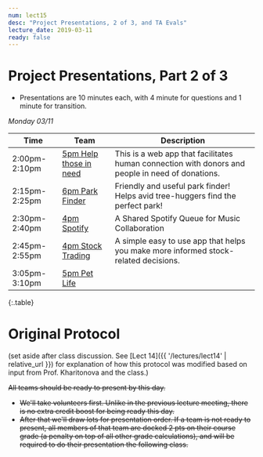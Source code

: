 ```yaml
---
num: lect15
desc: "Project Presentations, 2 of 3, and TA Evals"
lecture_date: 2019-03-11
ready: false
---
```


# Project Presentations, Part 2 of 3

* Presentations are 10 minutes each, with 4 minute for questions and 1 minute for transition. 

*Monday 03/11*

| Time | Team | Description |
|-|-|-|
| 2:00pm-2:10pm | [5pm Help those in need](https://github.com/ucsb-cs48-w19/5pm-Help-Those-In-Need) |This is a web app that facilitates human connection with donors and people in need of donations.|
| 2:15pm-2:25pm | [6pm Park Finder](https://github.com/ucsb-cs48-w19/6pm-park-finder) |Friendly and useful park finder! Helps avid tree-huggers find the perfect park!|
| 2:30pm-2:40pm | [4pm Spotify](https://github.com/ucsb-cs48-w19/4pm-spotify) | A Shared Spotify Queue for Music Collaboration|
| 2:45pm-2:55pm | [4pm Stock Trading](https://github.com/ucsb-cs48-w19/4pm-stock-trading) | A simple easy to use app that helps you make more informed stock-related decisions.|
| 3:05pm-3:10pm | [5pm Pet Life](https://github.com/ucsb-cs48-w19/5pm-pet-life)    ||
{:.table}

# Original Protocol

(set aside after class discussion.  See [Lect 14]({{ '/lectures/lect14' | relative_url }}) for explanation of how this protocol was modified based on input from Prof. Kharitonova and the class.)

<s>All teams should be ready to present by this day.</s>

* <s>We'll take volunteers first.   Unlike in the previous lecture meeting, there is no extra credit boost for being ready this day.</s>
* <s>After that we'll draw lots for presentation order.  If a team is not ready to present, all members of that team are docked 2 pts on their course grade (a penalty on top of all other grade calculations), and will be required to do their presentation the following class.</s>

